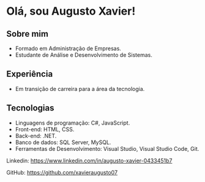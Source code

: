 # Olá, sou Augusto Xavier!

## Sobre mim

- Formado em Administração de Empresas.
- Estudante de Análise e Desenvolvimento de Sistemas.

## Experiência

- Em transição de carreira para a área da tecnologia.

## Tecnologias

-  Linguagens de programação: C#, JavaScript.
-  Front-end: HTML, CSS.
-  Back-end: .NET.
-  Banco de dados: SQL Server, MySQL.
-  Ferramentas de Desenvolvimento: Visual Studio, Visual Studio Code, Git.

Linkedin: https://www.linkedin.com/in/augusto-xavier-0433451b7

GitHub: https://github.com/xavieraugusto07
